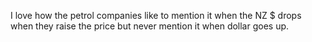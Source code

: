 <!--
id: 3605326053
link: http://kevinisom.info/post/3605326053/i-love-how-the-petrol-companies-like-to-mention-it
slug: i-love-how-the-petrol-companies-like-to-mention-it
date: Thu Mar 03 2011 13:46:30 GMT+1300 (NZDT)
raw: {"blog_name":"kevinisom","id":3605326053,"post_url":"http://kevinisom.info/post/3605326053/i-love-how-the-petrol-companies-like-to-mention-it","slug":"i-love-how-the-petrol-companies-like-to-mention-it","type":"text","date":"2011-03-03 00:46:30 GMT","timestamp":1299113190,"state":"published","format":"html","reblog_key":"Xcb8Xwpg","tags":[],"short_url":"http://tmblr.co/Zw68Yy3MvEZb","highlighted":[],"feed_item":"http://twitter.com/kev_nz/statuses/42728862265769985","from_feed_id":"650289","note_count":0,"title":null,"body":"<p>I love how the petrol companies like to mention it when the NZ $ drops when they raise the price but never mention it when dollar goes up.</p>"}
publish: 2011-03-03
tags: 
title: null
-->


I love how the petrol companies like to mention it when the NZ \$ drops
when they raise the price but never mention it when dollar goes up.


